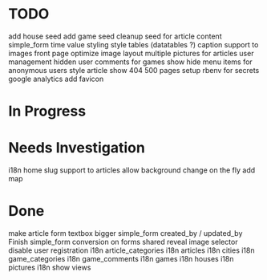 
TODO
=======================

add house seed
add game seed
cleanup seed for article content
simple_form time value styling
style tables (datatables ?)
caption support to images
front page optimize image layout
multiple pictures for articles
user management
hidden user comments for games
show hide menu items for anonymous users
style article show
404 500 pages
setup rbenv for secrets
google analytics
add favicon


In Progress
=======================


Needs Investigation
=======================

i18n home
slug support to articles
allow background change on the fly
add map


Done
=======================

make article form textbox bigger
simple_form created_by / updated_by
Finish simple_form conversion on forms
shared reveal image selector
disable user registration
i18n article_categories
i18n articles
i18n cities
i18n game_categories
i18n game_comments
i18n games
i18n houses
i18n pictures
i18n show views


